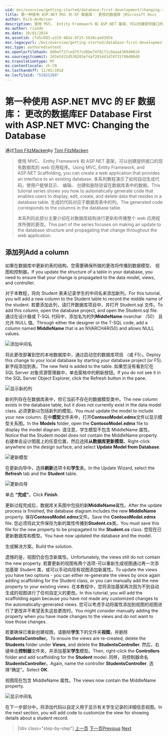 ```yaml
---
uid: mvc/overview/getting-started/database-first-development/changing-the-database
title: 第一种使用 ASP.NET MVC 的 EF 数据库： 更改的数据库 |Microsoft Docs
author: Rick-Anderson
description: 使用 MVC、 Entity Framework 和 ASP.NET 基架，可以创建提供接口的现有数据库的 web 应用程序。 此教程系列...
ms.author: riande
ms.date: 10/01/2014
ms.assetid: cfd5c083-a319-482e-8f25-5b38caa93954
msc.legacyurl: /mvc/overview/getting-started/database-first-development/changing-the-database
msc.type: authoredcontent
ms.openlocfilehash: 8d0eff37ced757cd8be74f8171c9aaa430940010
ms.sourcegitcommit: 2d3e5422d530203efdaf2014d1d7df31f88d08d0
ms.translationtype: MT
ms.contentlocale: zh-CN
ms.lasthandoff: 11/05/2018
ms.locfileid: "51021269"
---
```

<a name="ef-database-first-with-aspnet-mvc-changing-the-database"></a><span data-ttu-id="dc35f-104">第一种使用 ASP.NET MVC 的 EF 数据库： 更改的数据库</span><span class="sxs-lookup"><span data-stu-id="dc35f-104">EF Database First with ASP.NET MVC: Changing the Database</span></span>
====================
<span data-ttu-id="dc35f-105">通过[Tom FitzMacken](https://github.com/tfitzmac)</span><span class="sxs-lookup"><span data-stu-id="dc35f-105">by [Tom FitzMacken](https://github.com/tfitzmac)</span></span>

> <span data-ttu-id="dc35f-106">使用 MVC、 Entity Framework 和 ASP.NET 基架，可以创建提供接口的现有数据库的 web 应用程序。</span><span class="sxs-lookup"><span data-stu-id="dc35f-106">Using MVC, Entity Framework, and ASP.NET Scaffolding, you can create a web application that provides an interface to an existing database.</span></span> <span data-ttu-id="dc35f-107">本系列教程演示了如何自动生成代码，使用户能够显示、 编辑、 创建和删除驻留在数据库表中的数据。</span><span class="sxs-lookup"><span data-stu-id="dc35f-107">This tutorial series shows you how to automatically generate code that enables users to display, edit, create, and delete data that resides in a database table.</span></span> <span data-ttu-id="dc35f-108">生成的代码对应于数据库表中的列。</span><span class="sxs-lookup"><span data-stu-id="dc35f-108">The generated code corresponds to the columns in the database table.</span></span>
> 
> <span data-ttu-id="dc35f-109">本系列的此部分主要介绍在对数据库结构进行更新和传播整个 web 应用程序所做的更改。</span><span class="sxs-lookup"><span data-stu-id="dc35f-109">This part of the series focuses on making an update to the database structure and propagating that change throughout the web application.</span></span>


## <a name="add-a-column"></a><span data-ttu-id="dc35f-110">添加列</span><span class="sxs-lookup"><span data-stu-id="dc35f-110">Add a column</span></span>

<span data-ttu-id="dc35f-111">如果在数据库中更新的表的结构，您需要确保所做的更改将传播到数据模型、 视图和控制器。</span><span class="sxs-lookup"><span data-stu-id="dc35f-111">If you update the structure of a table in your database, you need to ensure that your change is propagated to the data model, views, and controller.</span></span>

<span data-ttu-id="dc35f-112">对于本教程，将向 Student 表来记录学生的中间名来添加新列。</span><span class="sxs-lookup"><span data-stu-id="dc35f-112">For this tutorial, you will add a new column to the Student table to record the middle name of the student.</span></span> <span data-ttu-id="dc35f-113">若要添加此列，请打开数据库项目中，并打开 Student.sql 文件。</span><span class="sxs-lookup"><span data-stu-id="dc35f-113">To add this column, open the database project, and open the Student.sql file.</span></span> <span data-ttu-id="dc35f-114">通过在设计器或 T-SQL 代码中，添加名为的列**MiddleName** nvarchar （50） 且允许 NULL 值。</span><span class="sxs-lookup"><span data-stu-id="dc35f-114">Through either the designer or the T-SQL code, add a column named **MiddleName** that is an NVARCHAR(50) and allows NULL values.</span></span>

![添加中间名](changing-the-database/_static/image1.png)

<span data-ttu-id="dc35f-116">将此更改部署到您的本地数据库中，通过启动您的数据库项目 （或 F5）。</span><span class="sxs-lookup"><span data-stu-id="dc35f-116">Deploy this change to your local database by starting your database project (or F5).</span></span> <span data-ttu-id="dc35f-117">新字段添加到表。</span><span class="sxs-lookup"><span data-stu-id="dc35f-117">The new field is added to the table.</span></span> <span data-ttu-id="dc35f-118">如果您没有看到它在 SQL Server 对象资源管理器中，单击窗格中的刷新按钮。</span><span class="sxs-lookup"><span data-stu-id="dc35f-118">If you do not see it in the SQL Server Object Explorer, click the Refresh button in the pane.</span></span>

![显示新的列](changing-the-database/_static/image2.png)

<span data-ttu-id="dc35f-120">新的列存在在数据库表中，但它当前不存在的数据模型类中。</span><span class="sxs-lookup"><span data-stu-id="dc35f-120">The new column exists in the database table, but it does not currently exist in the data model class.</span></span> <span data-ttu-id="dc35f-121">必须更新以包括新列的模型。</span><span class="sxs-lookup"><span data-stu-id="dc35f-121">You must update the model to include your new column.</span></span> <span data-ttu-id="dc35f-122">在中**模型**文件夹中，打开**ContosoModel.edmx**文件以显示模型关系图。</span><span class="sxs-lookup"><span data-stu-id="dc35f-122">In the **Models** folder, open the **ContosoModel.edmx** file to display the model diagram.</span></span> <span data-ttu-id="dc35f-123">请注意，学生模型不包含 MiddleName 属性。</span><span class="sxs-lookup"><span data-stu-id="dc35f-123">Notice that the Student model does not contain the MiddleName property.</span></span> <span data-ttu-id="dc35f-124">右键单击设计图面上的任意位置，然后选择**从数据库更新模型**。</span><span class="sxs-lookup"><span data-stu-id="dc35f-124">Right-click anywhere on the design surface, and select **Update Model from Database**.</span></span>

![更新模型](changing-the-database/_static/image3.png)

<span data-ttu-id="dc35f-126">在更新向导中，选择**刷新**选项卡和**学生**表。</span><span class="sxs-lookup"><span data-stu-id="dc35f-126">In the Update Wizard, select the **Refresh** tab and the **Student** table.</span></span>

![更新向导](changing-the-database/_static/image4.png)

<span data-ttu-id="dc35f-128">单击 **“完成”**。</span><span class="sxs-lookup"><span data-stu-id="dc35f-128">Click **Finish**.</span></span>

<span data-ttu-id="dc35f-129">更新过程完成后，数据库关系图中包括的新**MiddleName**属性。</span><span class="sxs-lookup"><span data-stu-id="dc35f-129">After the update process is finished, the database diagram includes the new **MiddleName** property.</span></span> <span data-ttu-id="dc35f-130">保存**ContosoModel.edmx**文件。</span><span class="sxs-lookup"><span data-stu-id="dc35f-130">Save the **ContosoModel.edmx** file.</span></span> <span data-ttu-id="dc35f-131">您必须将此文件保存为新的属性传播到**Student.cs**类。</span><span class="sxs-lookup"><span data-stu-id="dc35f-131">You must save this file for the new property to be propagated to the **Student.cs** class.</span></span> <span data-ttu-id="dc35f-132">您现在已更新数据库和模型。</span><span class="sxs-lookup"><span data-stu-id="dc35f-132">You have now updated the database and the model.</span></span>

<span data-ttu-id="dc35f-133">生成解决方案。</span><span class="sxs-lookup"><span data-stu-id="dc35f-133">Build the solution.</span></span>

<span data-ttu-id="dc35f-134">遗憾的是，视图仍会包含新属性。</span><span class="sxs-lookup"><span data-stu-id="dc35f-134">Unfortunately, the views still do not contain the new property.</span></span> <span data-ttu-id="dc35f-135">若要更新的视图有两个选项-可以重新生成视图通过再一次添加基架 Student 类，或可以手动向现有视图添加新属性。</span><span class="sxs-lookup"><span data-stu-id="dc35f-135">To update the views you have two options - you can either re-generate the views by once again adding scaffolding for the Student class, or you can manually add the new property to your existing views.</span></span> <span data-ttu-id="dc35f-136">在本教程中，您将添加基架再次因为不到自动生成的视图进行了任何自定义的更改。</span><span class="sxs-lookup"><span data-stu-id="dc35f-136">In this tutorial, you will add the scaffolding again because you have not made any customized changes to the automatically-generated views.</span></span> <span data-ttu-id="dc35f-137">您可以考虑手动将属性添加到视图的视图进行了更改并不希望丢失这些更改时。</span><span class="sxs-lookup"><span data-stu-id="dc35f-137">You might consider manually adding the property when you have made changes to the views and do not want to lose those changes.</span></span>

<span data-ttu-id="dc35f-138">若要确保已重新创建视图，请删除**学生**下的文件夹**视图**，并删除**StudentsController**。</span><span class="sxs-lookup"><span data-stu-id="dc35f-138">To ensure the views are re-created, delete the **Students** folder under **Views**, and delete the **StudentsController**.</span></span> <span data-ttu-id="dc35f-139">然后，右键单击**控制器**文件夹，并添加基架**学生**模型。</span><span class="sxs-lookup"><span data-stu-id="dc35f-139">Then, right-click the **Controllers** folder and add scaffolding for the **Student** model.</span></span> <span data-ttu-id="dc35f-140">同样，将控制器命名**StudentsController**。</span><span class="sxs-lookup"><span data-stu-id="dc35f-140">Again, name the controller **StudentsController**.</span></span> <span data-ttu-id="dc35f-141">选择“确定”。</span><span class="sxs-lookup"><span data-stu-id="dc35f-141">Select **OK**.</span></span>

<span data-ttu-id="dc35f-142">视图现在包含 MiddleName 属性。</span><span class="sxs-lookup"><span data-stu-id="dc35f-142">The views now contain the MiddleName property.</span></span>

![显示中间名](changing-the-database/_static/image5.png)

<span data-ttu-id="dc35f-144">在下一步部分中，将添加代码以自定义用于显示有关学生记录的详细信息视图。</span><span class="sxs-lookup"><span data-stu-id="dc35f-144">In the next section, you will add code to customize the view for showing details about a student record.</span></span>

> [!div class="step-by-step"]
> <span data-ttu-id="dc35f-145">[上一页](generating-views.md)
> [下一页](customizing-a-view.md)</span><span class="sxs-lookup"><span data-stu-id="dc35f-145">[Previous](generating-views.md)
[Next](customizing-a-view.md)</span></span>
